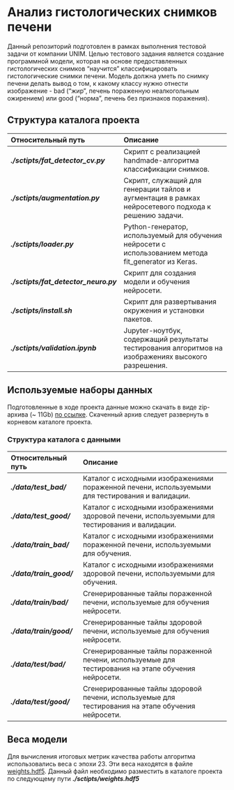 # Анализ гистологических снимков печени
Данный репозиторий подготовлен в рамках выполнения тестовой задачи от компании UNIM. Целью тестового задания является создание программной модели, которая на основе предоставленных гистологических снимков “научится” классифицировать гистологические снимки печени. Модель должна уметь по снимку печени делать вывод о том, к какому классу нужно отнести изображение - bad (“жир”, печень пораженную неалкогольным ожирением) или good (“норма”, печень без признаков поражения).
## Структура каталога проекта
| Относительный путь | Описание |
| :--- | :--- |
| _**./sctipts/fat_detector_cv.py**_ |  Скрипт с реализацией handmade-алгоритма классификации снимков.|
| _**./sctipts/augmentation.py**_ |  Скрипт, служащий для генерации тайлов и аугментация в рамках нейросетевого подхода к решению задачи.|
| _**./sctipts/loader.py**_ |  Python-генератор, используемый для обучения нейросети с использованием метода fit_generator из Keras. |
| _**./sctipts/fat_detector_neuro.py**_ |  Скрипт для создания модели и обучения нейросети. |
| _**./sctipts/install.sh**_ |  Скрипт для развертывания окружения и установки пакетов. |
| _**./sctipts/validation.ipynb**_ |  Jupyter-ноутбук, содержащий результаты тестирования алгоритмов на изображениях высокого разрешения. |
## Используемые наборы данных
Подготовленные в ходе проекта данные можно скачать в виде zip-архива (~ 11Gb) [по ссылке](https://yadi.sk/d/Kta4z2Mr3QAFwo). Скаченный архив следует развернуть в корневом каталоге проекта. 
### Структура каталога с данными
| Относительный путь | Описание |
| :--- | :--- |
| _**./data/test_bad/**_ |  Каталог с исходными изображениями пораженной печени, используемыми для тестирования и валидации. |
| _**./data/test_good/**_ |  Каталог с исходными изображениями здоровой печени, используемыми для тестирования и валидации. |
| _**./data/train_bad/**_ |  Каталог с исходными изображениями пораженной печени, используемыми для обучения. |
| _**./data/train_good/**_ |  Каталог с исходными изображениями здоровой печени, используемыми для обучения. |
| _**./data/train/bad/**_ | Сгенерированные тайлы пораженной печени, используемые для обучения нейросети. |
| _**./data/train/good/**_ | Сгенерированные тайлы здоровой печени, используемые для обучения нейросети. |
| _**./data/test/bad/**_ | Сгенерированные тайлы пораженной печени, используемые для тестирования на этапе обучения нейросети. |
| _**./data/test/good/**_ | Сгенерированные тайлы здоровой печени, используемые для тестирования на этапе обучения нейросети. |

## Веса модели
Для вычисления итоговых метрик качества работы алгоритма использовались веса с эпохи 23. Эти веса находятся в файле [weights.hdf5](https://yadi.sk/d/lZax9kT63Q5yqh). Данный файл необходимо разместить в каталоге проекта по следующему пути _**./sctipts/weights.hdf5**_
